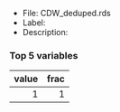 

* File: CDW_deduped.rds
* Label: 
* Description: 

### Top 5 variables
|   value |   frac |
|--------:|-------:|
|       1 |      1 |
        